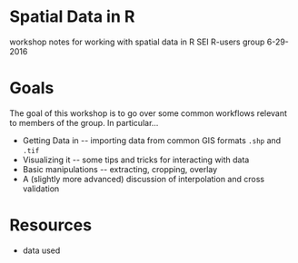 # Spatial Data in R
workshop notes for working with spatial data in R
SEI R-users group 6-29-2016

# Goals 
The goal of this workshop is to go over some common workflows relevant to members of the group. In particular...
* Getting Data in -- importing data from common GIS formats `.shp` and `.tif`
* Visualizing it -- some tips and tricks for interacting with data
* Basic manipulations -- extracting, cropping, overlay
* A (slightly more advanced) discussion of interpolation and cross validation

# Resources
* data used



